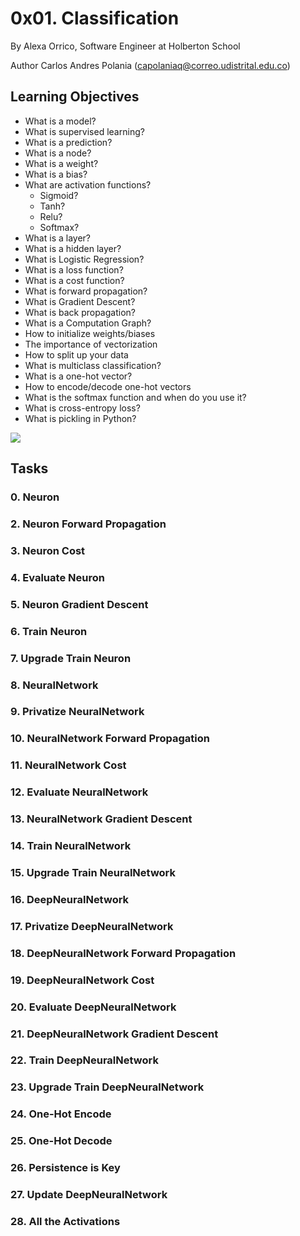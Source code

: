 
# 0x01. Classification

By Alexa Orrico, Software Engineer at Holberton School

Author Carlos Andres Polania (capolaniaq@correo.udistrital.edu.co)


## Learning Objectives



-   What is a model?
-   What is supervised learning?
-   What is a prediction?
-   What is a node?
-   What is a weight?
-   What is a bias?
-   What are activation functions?
    -   Sigmoid?
    -   Tanh?
    -   Relu?
    -   Softmax?
-   What is a layer?
-   What is a hidden layer?
-   What is Logistic Regression?
-   What is a loss function?
-   What is a cost function?
-   What is forward propagation?
-   What is Gradient Descent?
-   What is back propagation?
-   What is a Computation Graph?
-   How to initialize weights/biases
-   The importance of vectorization
-   How to split up your data
-   What is multiclass classification?
-   What is a one-hot vector?
-   How to encode/decode one-hot vectors
-   What is the softmax function and when do you use it?
-   What is cross-entropy loss?
-   What is pickling in Python?



![](https://holbertonintranet.s3.amazonaws.com/uploads/medias/2018/10/9bf500103f10b830474e.png?X-Amz-Algorithm=AWS4-HMAC-SHA256&X-Amz-Credential=AKIARDDGGGOU5BHMTQX4%2F20211229%2Fus-east-1%2Fs3%2Faws4_request&X-Amz-Date=20211229T184438Z&X-Amz-Expires=86400&X-Amz-SignedHeaders=host&X-Amz-Signature=ae7223d2d9c50d510b8e14e0f73c52798d1d67e2e4e1cb6c74c682e7a3370de4)

## Tasks

### 0. Neuron

### 2. Neuron Forward Propagation

### 3. Neuron Cost


### 4. Evaluate Neuron


### 5. Neuron Gradient Descent

### 6. Train Neuron


### 7. Upgrade Train Neuron


### 8. NeuralNetwork


### 9. Privatize NeuralNetwork


### 10. NeuralNetwork Forward Propagation



### 11. NeuralNetwork Cost


### 12. Evaluate NeuralNetwork


### 13. NeuralNetwork Gradient Descent



### 14. Train NeuralNetwork

### 15. Upgrade Train NeuralNetwork



### 16. DeepNeuralNetwork


### 17. Privatize DeepNeuralNetwork



### 18. DeepNeuralNetwork Forward Propagation



### 19. DeepNeuralNetwork Cost



### 20. Evaluate DeepNeuralNetwork



### 21. DeepNeuralNetwork Gradient Descent



### 22. Train DeepNeuralNetwork



### 23. Upgrade Train DeepNeuralNetwork


### 24. One-Hot Encode



### 25. One-Hot Decode



### 26. Persistence is Key



### 27. Update DeepNeuralNetwork



### 28. All the Activations



